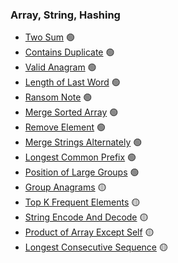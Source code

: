 ### Array, String, Hashing

* [Two Sum](/problems/ArrayStringHashing/TwoSum/) 🟢
* [Contains Duplicate](/problems/ArrayStringHashing/ContainsDuplicate/) 🟢
* [Valid Anagram](/problems/ArrayStringHashing/ValidAnagram/) 🟢
* [Length of Last Word](/problems/ArrayStringHashing/LengthOfLastWord/) 🟢
* [Ransom Note](/problems/ArrayStringHashing/RansomNote/) 🟢
* [Merge Sorted Array](/problems/ArrayStringHashing/MergeSortedArray/) 🟢
* [Remove Element](/problems/ArrayStringHashing/RemoveElement/) 🟢
* [Merge Strings Alternately](/problems/ArrayStringHashing/MergeStringsAlternately/) 🟢
* [Longest Common Prefix](/problems/ArrayStringHashing/LongestCommonPrefix/) 🟢
* [Position of Large Groups](/problems/ArrayStringHashing/PositionsOfLargeGroups/) 🟢
* [Group Anagrams](/problems/ArrayStringHashing/GroupAnagrams/) 🟡
* [Top K Frequent Elements](/problems/ArrayStringHashing/TopKFrequentElements/) 🟡
* [String Encode And Decode](/problems/ArrayStringHashing/StringEncodeAndDecode/) 🟡
* [Product of Array Except Self](/problems/ArrayStringHashing/ProductOfArrayExceptSelf/) 🟡
* [Longest Consecutive Sequence](/problems/ArrayStringHashing/LongestConsecutiveSequence/) 🟡